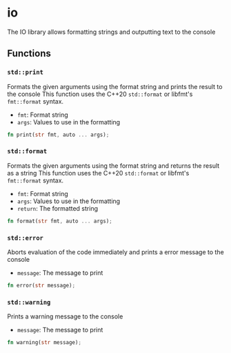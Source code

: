 # io
The IO library allows formatting strings and outputting text to the console


## Functions

### `std::print`

Formats the given arguments using the format string and prints the result to the console
This function uses the C++20 `std::format` or libfmt's `fmt::format` syntax.
- `fmt`: Format string
- `args`: Values to use in the formatting


```rust
fn print(str fmt, auto ... args);
```
### `std::format`

Formats the given arguments using the format string and returns the result as a string
This function uses the C++20 `std::format` or libfmt's `fmt::format` syntax.
- `fmt`: Format string
- `args`: Values to use in the formatting
- `return`: The formatted string


```rust
fn format(str fmt, auto ... args);
```
### `std::error`

Aborts evaluation of the code immediately and prints a error message to the console
- `message`: The message to print


```rust
fn error(str message);
```
### `std::warning`

Prints a warning message to the console
- `message`: The message to print


```rust
fn warning(str message);
```
